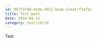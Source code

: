 ```yaml
---
id: 95773f40-4eda-4552-beab-12eafcf3af5c
title: Test post
date: 2019-04-15
category: test/child
---
```


Test
